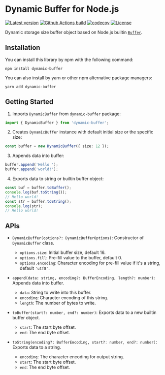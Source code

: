 # Dynamic Buffer for Node.js

[![Latest version](https://img.shields.io/github/v/release/ghosind/node-dynamic-buffer?include_prereleases)](https://github.com/ghosind/node-dynamic-buffer)
[![Github Actions build](https://img.shields.io/github/workflow/status/ghosind/node-dynamic-buffer/Test)](https://github.com/ghosind/node-dynamic-buffer)
[![codecov](https://codecov.io/gh/ghosind/node-dynamic-buffer/branch/main/graph/badge.svg)](https://codecov.io/gh/ghosind/node-dynamic-buffer)
[![License](https://img.shields.io/github/license/ghosind/node-dynamic-buffer)](https://github.com/ghosind/node-dynamic-buffer)

Dynamic storage size buffer object based on Node.js builtin [`Buffer`](https://nodejs.org/api/buffer.html).

## Installation

You can install this library by npm with the following command:

```shell
npm install dynamic-buffer
```

You can also install by yarn or other npm alternative package managers:

```shell
yarn add dynamic-buffer
```

## Getting Started

1. Imports `DynamicBuffer` from `dynamic-buffer` package:

  ```ts
  import { DynamicBuffer } from 'dynamic-buffer';
  ```

2. Creates `DynamicBuffer` instance with default initial size or the specific size:

  ```ts
  const buffer = new DynamicBuffer({ size: 12 });
  ```

3. Appends data into buffer:

  ```ts
  buffer.append('Hello ');
  buffer.append('world!');
  ```

4. Exports data to string or builtin buffer object:

  ```ts
  const buf = buffer.toBuffer();
  console.log(buf.toString());
  // Hello world!
  const str = buffer.toString();
  console.log(str);
  // Hello world!
  ```

## APIs

- `DynamicBuffer(options?: DynamicBufferOptions)`: Constructor of `DynamicBuffer` class.

  - `options.size`: Initial buffer size, default 16.
  - `options.fill`: Pre-fill value to the buffer, default 0.
  - `options.encoding`: Character encoding for pre-fill value if it's a string, default `'utf8'`.

- `append(data: string, encoding?: BufferEncoding, length?: number)`: Appends data into buffer.

  - `data`: String to write into this buffer.
  - `encoding`: Character encoding of this string.
  - `length`: The number of bytes to write.

- `toBuffer(start?: number, end?: number)`: Exports data to a new builtin buffer object.

  - `start`: The start byte offset.
  - `end`: The end byte offset.

- `toString(encoding?: BufferEncoding, start?: number, end?: number)`: Exports data to a string.

  - `encoding`: The character encoding for output string.
  - `start`: The start byte offset.
  - `end`: The end byte offset.
